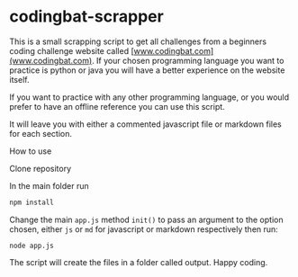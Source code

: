 # codingbat-scrapper

This is a small scrapping script to get all challenges from a beginners coding challenge website called [www.codingbat.com](www.codingbat.com). If your chosen programming language you want to practice is python or java you will have a better experience on the website itself.

If you want to practice with any other programming language, or you would prefer to have an offline reference you can use this script.

It will leave you with either a commented javascript file or markdown files for each section.

How to use

Clone repository

In the main folder run

```javascript
npm install
```

Change the main `app.js` method `init()` to pass an argument to the option chosen, either `js` or `md` for javascript or markdown respectively then run:

```
node app.js
```

The script will create the files in a folder called output. Happy coding.